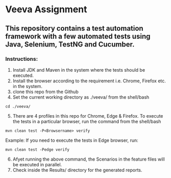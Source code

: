 # Veeva Assignment
## This repository contains a test automation framework with a few automated tests using Java, Selenium, TestNG and Cucumber.

### Instructions:
1. Install JDK and Maven in the system where the tests should be executed.
2. Install the browser according to the requirement i.e. Chrome, Firefox etc. in the system.
3. clone this repo from the Github
4. Set the current working directory as ./veeva/ from the shell/bash
```shell
cd ./veeva/
```
5. There are 4 profiles in this repo for Chrome, Edge & Firefox. To execute the tests in a particular browser, run the command from the shell/bash
```shell
mvn clean test -P<Browsername> verify
```
Example: If you need to execute the tests in Edge browser, run:
```shell
mvn clean test -Pedge verify
```
6. Afyet running the above command, the Scenarios in the feature files will be executed in parallel.
7. Check inside the Results/ directory for the generated reports.